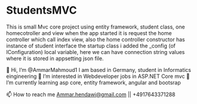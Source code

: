 # StudentsMVC
This is small Mvc core project using entity framework, student class, one homecotroller and view 
when the app started it is request the home controller which call index view, also the home controller constructor has instance of student interface 
the startup class i added the _config (of IConfiguration)  local variable, here we can have connection string values where it is stored in appsetting json file.



👋 Hi, I’m @AmmarMahmoud1
I am based in Germany, student in Informatics eingineering 
👀 I’m interested in Webdeveloper jobs in ASP.NET Core mvc
🌱 I’m currently learning asp core, entity framework, angular and bootsrap

📫 How to reach me Ammar.hendawi@gmail.com || +4917643371288
